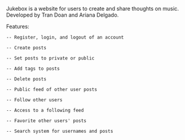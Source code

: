 Jukebox is a website for users to create and share thoughts on music. Developed by Tran Doan and Ariana Delgado.

Features:

    -- Register, login, and logout of an account

    -- Create posts

    -- Set posts to private or public
  
    -- Add tags to posts
  
    -- Delete posts
  
    -- Public feed of other user posts

    -- Follow other users

    -- Access to a following feed
  
    -- Favorite other users' posts

    -- Search system for usernames and posts

